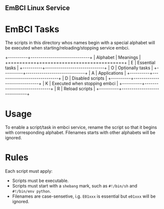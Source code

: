 EmBCI Linux Service
-------------------

EmBCI Tasks
===========

The scripts in this directory whos names begin with a special
alphabet will be executed when starting/reloading/stopping
service embci.

+----------+------------------------------+
| Alphabet | Meanings                     |
+==========+==============================+
| E        | Essential tasks              |
+----------+------------------------------+
| O        | Optionally tasks             |
+----------+------------------------------+
| A        | Applications                 |
+----------+------------------------------+
| D        | Disabled scripts             |
+----------+------------------------------+
| K        | Executed when stopping embci |
+----------+------------------------------+
| R        | Reload scripts               |
+----------+------------------------------+

Usage
=====

To enable a script/task in embci service, rename the script so
that it begins with corresponding alphabet. Filenames starts
with other alphabets will be ignored.

Rules
=====
Each script must apply:
- Scripts must be executable.
- Scripts must start with a `shebang` mark, such as `#!/bin/sh` and `#!/bin/env python`.
- Filenames are case-sensetive, i.g. `E01xxx` is essential but `e01xxx` will be ignored.
